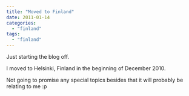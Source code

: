 ```yaml
---
title: "Moved to Finland"
date: 2011-01-14
categories: 
  - "finland"
tags: 
  - "finland"
---
```


Just starting the blog off.

I moved to Helsinki, Finland in the beginning of December 2010.

Not going to promise any special topics besides that it will probably be relating to me :p
